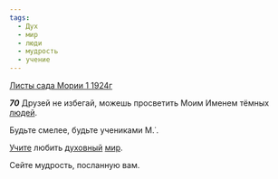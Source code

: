 ```yaml
---
tags:
  - Дух
  - мир
  - люди
  - мудрость
  - учение
---
```


[Листы сада Мории 1 1924г](https://127.0.0.1:4002/agni/1924)

___70___
Друзей не избегай, можешь просветить Моим Именем тёмных [людей](../../../tags/#люди).   

Будьте смелее, будьте учениками М.˙.   

[Учите](../../../tags/#учение) любить [духовный](../../../tags/#Дух) [мир](../../../tags/#мир).   

Сейте мудрость, посланную вам.   

